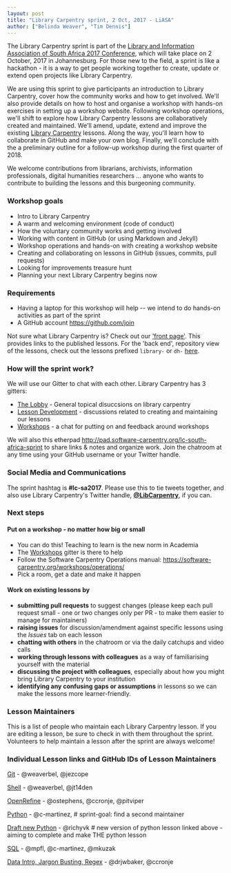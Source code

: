 ```yaml
---
layout: post
title: "Library Carpentry sprint, 2 Oct, 2017 - LiASA"
author: ["Belinda Weaver", "Tim Dennis"]
---
```


The Library Carpentry sprint is part of the [Library and Information Association of South Africa 2017 Conference](http://www.liasa.org.za/liasa2017/), which will take place on 2 October, 2017 in Johannesburg. For those new to the field, a sprint is like a hackathon - it is a way to get people working together to create, update or extend open projects like Library Carpentry.

We are using this sprint to give participants an introduction to Library Carpentry, cover how the community works and how to get involved.  We'll also provide details on how to host and organise a workshop with hands-on exercises in setting up a workshop website. Following workshop operations, we'll shift to explore how Library Carpentry lessons are collaboratively created and maintained. We'll amend, update, extend and improve the existing [Library Carpentry](https://librarycarpentry.github.io/) lessons. Along the way, you'll learn how to collaborate in GitHub and make your own blog. Finally, we'll conclude with the a preliminary outline for a follow-up workshop during the first quarter of 2018.

We welcome contributions from librarians, archivists, information professionals, digital humanities researchers ... anyone who wants to contribute to building the lessons and this burgeoning community.

### Workshop goals 

* Intro to Library Carpentry
* A warm and welcoming environment (code of conduct)
* How the voluntary community works and getting involved
* Working with content in GitHub (or using Markdown and Jekyll)
* Workshop operations and hands-on with creating a workshop website
* Creating and collaborating on lessons in GitHub (issues, commits, pull requests)
* Looking for improvements treasure hunt
* Planning your next Library Carpentry begins now

### Requirements 

* Having a laptop for this workshop will help -- we intend to do hands-on activities as part of the sprint
* A GitHub account <https://github.com/join>

Not sure what Library Carpentry is? Check out our ['front page'](https://librarycarpentry.github.io/). This provides links to the published lessons. For the 'back end', repository view of the lessons, check out the lessons prefixed `library-` or `dh-` [here](https://github.com/data-lessons).

### How will the sprint work?

We will use our Gitter to chat with each other. Library Carpentry has 3 gitters:

* [The Lobby](https://gitter.im/LibraryCarpentry/Lobby) - General topical disuccsions on library carpentry
* [Lesson Development](https://gitter.im/LibraryCarpentry/lesson-dev) - discussions related to creating and maintaining our lessons 
* [Workshops](https://gitter.im/LibraryCarpentry/workshops) - a chat for putting on and feedback around workshops

We will also this etherpad <http://pad.software-carpentry.org/lc-south-africa-sprint> to share links & notes and organize work. Join the chatroom at any time using your GitHub username or your Twitter handle. 

### Social Media and Communications

The sprint hashtag is **#lc-sa2017**. Please use this to tie tweets together, and also use
Library Carpentry's Twitter handle, [**@LibCarpentry**](https://twitter.com/LibCarpentry), if you can.

### Next steps 

#### Put on a workshop - no matter how big or small 

* You can do this! Teaching to learn is the new norm in Academia 
* The [Workshops](https://gitter.im/LibraryCarpentry/workshops) gitter is there to help 
* Follow the Software Carpentry Operations manual: <https://software-carpentry.org/workshops/operations/>
* Pick a room, get a date and make it happen 

#### Work on existing lessons by
- **submitting pull requests** to suggest changes (please keep each pull request small - one or two changes only per PR - to make them easier to manage for maintainers)
- **raising issues** for discussion/amendment against specific lessons using the *Issues* tab on each lesson
- **chatting with others** in the chatroom or via the daily catchups and video calls
- **working through lessons with colleagues** as a way of familiarising yourself with the material
- **discussing the project with colleagues**, especially about how you might bring Library Carpentry to your institution
- **identifying any confusing gaps or assumptions** in lessons so we can make the lessons more learner-friendly.

### Lesson Maintainers

This is a list of people who maintain each Library Carpentry lesson. If you are editing a lesson, be sure to check in with them throughout the sprint. Volunteers to help maintain a lesson after the sprint are always welcome!

### Individual Lesson links and GitHub IDs of Lesson Maintainers

[Git](https://github.com/data-lessons/library-git) - @weaverbel, @jezcope

[Shell](https://github.com/data-lessons/library-shell) - @weaverbel, @jt14den

[OpenRefine](https://github.com/data-lessons/library-openrefine) - @ostephens, @ccronje, @pitviper

[Python](https://github.com/data-lessons/library-python) - @c-martinez, # sprint-goal: find a second maintainer

[Draft new Python](https://github.com/richyvk/library-python-new) - @richyvk # new version of python lesson linked above - aiming to complete and make THE python lesson

[SQL](https://github.com/data-lessons/library-sql) - @mpfl, @c-martinez, @mkuzak

[Data Intro, Jargon Busting, Regex](https://github.com/data-lessons/library-data-intro) - @drjwbaker, @ccronje
